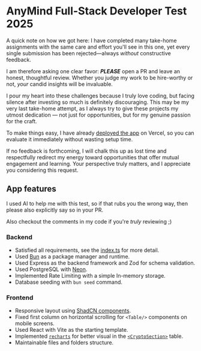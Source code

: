# AnyMind Full-Stack Developer Test 2025

A quick note on how we got here: I have completed many take-home
assignments with the same care and effort you'll see in this one,
yet every single submission has been rejected—always _without_ constructive feedback.

I am therefore asking one clear favor: **_PLEASE_** open a PR and leave an
honest, thoughtful review. Whether you judge my work to be
hire-worthy or not, _your_ candid insights will be invaluable.

I pour my heart into these challenges because I truly love coding, but
facing silence after investing so much is definitely discouraging. This may be my very last take-home attempt, as I always try to give these projects my utmost dedication — not just for opportunities, but for my genuine passion for the craft.

To make things easy, I have already [deployed the app](https://anymind-challenges.vercel.app) on Vercel, so you can evaluate it immediately without wasting setup time.

If no feedback is forthcoming, I will chalk this up as lost time and respectfully redirect my energy toward opportunities that offer mutual engagement and learning. Your perspective truly matters, and I appreciate you considering this request.

## App features

I used AI to help me with this test, so if that rubs you the wrong way, then please also explicitly say so in your PR.

Also checkout the comments in my code if you're _truly_ reviewing ;)

### Backend

- Satisfied all requirements, see the [index.ts](./backend/src/index.ts) for more detail.
- Used [Bun](https://bun.sh) as a package manager and runtime.
- Used Express as the backend framework and Zod for schema validation.
- Used PostgreSQL with [Neon](https://neon.com).
- Implemented Rate Limiting with a simple In-memory storage.
- Database seeding with `bun seed` command.

### Frontend

- Responsive layout using [ShadCN components](https://ui.shadcn.com/docs/components).
- Fixed first column on horizontal scrolling for `<Table/>` components on mobile screens.
- Used React with Vite as the starting template.
- Implemented [`recharts`](https://www.npmjs.com/package/recharts) for better visual in the [`<CryptoSection>`](./frontend/src/components/layout/CryptoSection.tsx) table.
- Maintainable files and folders structure.
